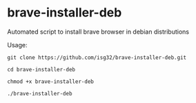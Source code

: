 # brave-installer-deb
Automated script to install brave browser in debian distributions

Usage:

```
git clone https://github.com/isg32/brave-installer-deb.git

cd brave-installer-deb

chmod +x brave-installer-deb

./brave-installer-deb
```
